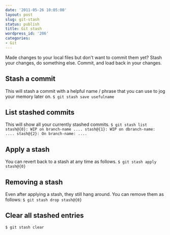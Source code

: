 ```yaml
---
date: '2011-05-26 10:05:00'
layout: post
slug: git-stash
status: publish
title: Git stash
wordpress_id: '206'
categories:
- Git
---
```


Made changes to your local files but don't want to commit them yet?
Stash your changes, do something else. Commit, and load back in your changes.


## Stash a commit


This will stash a commit with a helpful name / phrase that you can use to jog your memory later on.
`$ git stash save usefulname`


## List stashed commits


This will show all your currently stashed commits.
`$ git stash list
stash@{0}: WIP on branch-name ....
stash@{1}: WIP on dbranch-name: ....
stash@{2}: On branch-name: ....
`


## Apply a stash


You can revert back to a stash at any time as follows.
`$ git stash apply stash@{0}`


## Removing a stash


Even after applying a stash, they still hang around. You can remove them as follows:
`$ git stash drop stash@{0}`


## Clear all stashed entries


`$ git stash clear`
